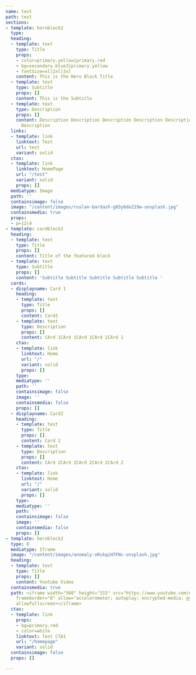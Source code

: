 ```yaml
---
name: test
path: test
sections:
- template: heroblock2
  type: 
  heading:
  - template: text
    type: Title
    props:
    - color=primary.yellow|primary.red
    - bg=secondary.blue3|primary.yellow
    - fontSize=xl|2xl|3xl
    content: This is the Hero Block Title
  - template: text
    type: Subtitle
    props: []
    content: This is the Subtitle
  - template: text
    type: Description
    props: []
    content: Description Description Description Description Description Description
      Description
  links:
  - template: link
    linktext: Test
    url: test
    variant: solid
  ctas:
  - template: link
    linktext: HomePage
    url: "/test"
    variant: solid
    props: []
  mediatype: Image
  path: ''
  containsimage: false
  image: "/content/images/ruslan-bardash-g83y6do219w-unsplash.jpg"
  containsmedia: true
  props:
  - p=12|4
- template: cardblock2
  heading:
  - template: text
    type: Title
    props: []
    content: Title of the featured block
  - template: text
    type: Subtitle
    props: []
    content: 'Subtitle Subtitle Subtitle Subtitle Subtitle '
  cards:
  - displayname: Card 1
    heading:
    - template: text
      type: Title
      props: []
      content: Card1
    - template: text
      type: Description
      props: []
      content: CArd 1CArd 1CArd 1CArd 1CArd 1
    ctas:
    - template: link
      linktext: Home
      url: "/"
      variant: solid
      props: []
    type: 
    mediatype: ''
    path: ''
    containsimage: false
    image: ''
    containsmedia: false
    props: []
  - displayname: Card2
    heading:
    - template: text
      type: Title
      props: []
      content: Card 2
    - template: text
      type: Description
      props: []
      content: CArd 2CArd 2CArd 2CArd 2CArd 2
    ctas:
    - template: link
      linktext: Home
      url: "/"
      variant: solid
      props: []
    type: 
    mediatype: ''
    path: ''
    containsimage: false
    image: ''
    containsmedia: false
    props: []
- template: heroblock2
  type: 0
  mediatype: Iframe
  image: "/content/images/anomaly-oRskqiH7FNc-unsplash.jpg"
  heading:
  - template: text
    type: Title
    props: []
    content: Youtube Video
  containsmedia: true
  path: <iframe width="560" height="315" src="https://www.youtube.com/embed/7eoxulE1dJI"
    frameborder="0" allow="accelerometer; autoplay; encrypted-media; gyroscope; picture-in-picture"
    allowfullscreen></iframe>
  ctas:
  - template: link
    props:
    - bg=primary.red
    - color=white
    linktext: Test CTA1
    url: "/homepage"
    variant: solid
  containsimage: false
  props: []

---
```

